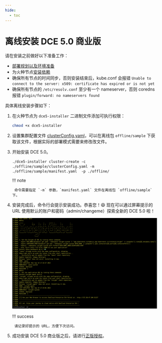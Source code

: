 ```yaml
---
hide:
  - toc
---
```


# 离线安装 DCE 5.0 商业版

请在安装之前做好以下准备工作：

- [部署规划以及环境准备](deploy-plan.md)
- 为火种节点[安装依赖](../install-tools.md)
- 确保所有节点的时间同步，否则安装结束后，kube.conf 会报错 `Unable to connect to the server: x509: certificate has expired or is not yet`
- 确保所有节点的 `/etc/resolv.conf` 至少有一个 nameserver，否则 coredns 报错 `plugin/forward: no nameservers found`

具体离线安装步骤如下：

1. 在火种节点为 `dce5-installer` 二进制文件添加可执行权限：

    ```bash
    chmod +x dce5-installer
    ```

2. 设置集群配置文件 [clusterConfig.yaml](clusterconfig.md)，可以在离线包 `offline/sample` 下获取该文件，根据实际的部署模式需要来修改改文件。

3. 开始安装 DCE 5.0。

    ```shell
    ./dce5-installer cluster-create -c ./offline/sample/clusterConfig.yaml -m ./offline/sample/manifest.yaml  -p ./offline/
    ```

    !!! note

        命令需要指定 `-m` 参数，`manifest.yaml` 文件在离线包 `offline/sample` 下。

4. 安装完成后，命令行会提示安装成功。恭喜您！:smile: 现在可以通过屏幕提示的 URL 使用默认的账户和密码（admin/changeme）探索全新的 DCE 5.0 啦！

    ![success](../images/success.png)

    !!! success

        请记录好提示的 URL，方便下次访问。

5. 成功安装 DCE 5.0 商业版之后，请进行[正版授权](https://qingflow.com/f/e3291647)。
